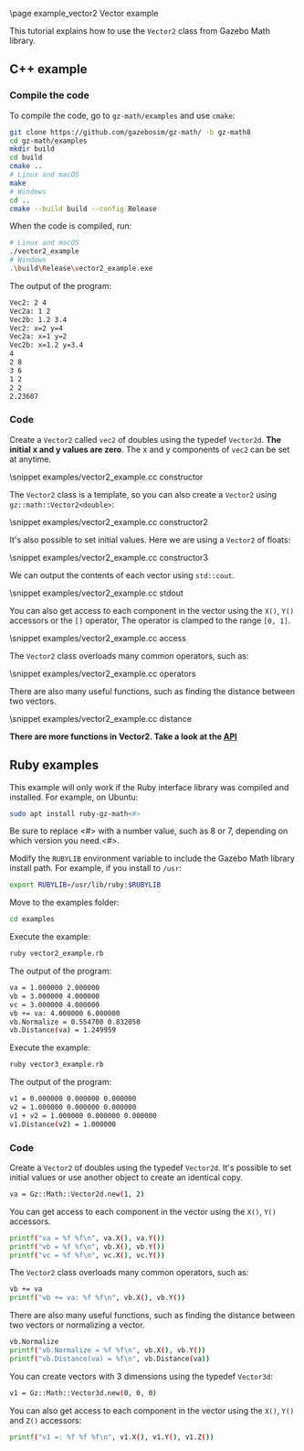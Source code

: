\page example_vector2 Vector example

This tutorial explains how to use the `Vector2` class from Gazebo Math library.

## C++ example

### Compile the code

To compile the code, go to `gz-math/examples` and use `cmake`:

```bash
git clone https://github.com/gazebosim/gz-math/ -b gz-math8
cd gz-math/examples
mkdir build
cd build
cmake ..
# Linux and macOS
make
# Windows
cd ..
cmake --build build --config Release
```

When the code is compiled, run:

```bash
# Linux and macOS
./vector2_example
# Windows
.\build\Release\vector2_example.exe
```

The output of the program:

```bash
Vec2: 2 4
Vec2a: 1 2
Vec2b: 1.2 3.4
Vec2: x=2 y=4
Vec2a: x=1 y=2
Vec2b: x=1.2 y=3.4
4
2 8
3 6
1 2
2 2
2.23607
```

### Code

Create a `Vector2` called `vec2` of doubles using the typedef `Vector2d`. **The initial x and y values are zero**. The x and y components of `vec2` can be set at anytime.

\snippet examples/vector2_example.cc constructor


The `Vector2` class is a template, so you can also create a `Vector2` using `gz::math::Vector2<double>`:

\snippet examples/vector2_example.cc constructor2

It's also possible to set initial values. Here we are using a `Vector2` of floats:

\snippet examples/vector2_example.cc constructor3

We can output the contents of each vector using `std::cout`.

\snippet examples/vector2_example.cc stdout

You can also get access to each component in the vector using the `X()`, `Y()` accessors or the `[]` operator, The operator is clamped to the range `[0, 1]`.

\snippet examples/vector2_example.cc access

The `Vector2` class overloads many common operators, such as:

\snippet examples/vector2_example.cc operators

There are also many useful functions, such as finding the distance between two vectors.

\snippet examples/vector2_example.cc distance

**There are more functions in Vector2. Take a look at the [API](https://gazebosim.org/libs/math)**

## Ruby examples

This example will only work if the Ruby interface library was compiled and installed. For example,
on Ubuntu:

```bash
sudo apt install ruby-gz-math<#>
```

Be sure to replace <#> with a number value, such as 8 or 7, depending on which version you need.<#>.

Modify the `RUBYLIB` environment variable to include the Gazebo Math library install path. For example, if you install to `/usr`:

```bash
export RUBYLIB=/usr/lib/ruby:$RUBYLIB
```

Move to the examples folder:

```bash
cd examples
```

Execute the example:

```bash
ruby vector2_example.rb
```

The output of the program:

```bash
va = 1.000000 2.000000
vb = 3.000000 4.000000
vc = 3.000000 4.000000
vb += va: 4.000000 6.000000
vb.Normalize = 0.554700 0.832050
vb.Distance(va) = 1.249959
```

Execute the example:

```bash
ruby vector3_example.rb
```

The output of the program:

```bash
v1 = 0.000000 0.000000 0.000000
v2 = 1.000000 0.000000 0.000000
v1 + v2 = 1.000000 0.000000 0.000000
v1.Distance(v2) = 1.000000
```

### Code

Create a `Vector2` of doubles using the typedef `Vector2d`. It's possible to set initial values or use another object to create an identical copy.

```bash
va = Gz::Math::Vector2d.new(1, 2)
```

You can get access to each component in the vector using the `X()`, `Y()` accessors.

```bash
printf("va = %f %f\n", va.X(), va.Y())
printf("vb = %f %f\n", vb.X(), vb.Y())
printf("vc = %f %f\n", vc.X(), vc.Y())
```

The `Vector2` class overloads many common operators, such as:

```bash
vb += va
printf("vb += va: %f %f\n", vb.X(), vb.Y())
```

There are also many useful functions, such as finding the distance between two vectors or normalizing a vector.

```bash
vb.Normalize
printf("vb.Normalize = %f %f\n", vb.X(), vb.Y())
printf("vb.Distance(va) = %f\n", vb.Distance(va))
```

You can create vectors with 3 dimensions using the typedef `Vector3d`:

```bash
v1 = Gz::Math::Vector3d.new(0, 0, 0)
```

You can also get access to each component in the vector using the `X()`, `Y()` and `Z()` accessors:

```bash
printf("v1 =: %f %f %f\n", v1.X(), v1.Y(), v1.Z())
```
